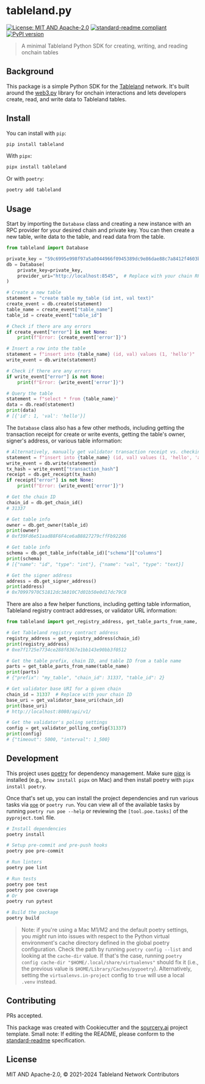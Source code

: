 # tableland.py

[![License: MIT AND Apache-2.0](https://img.shields.io/badge/License-MIT%20AND%20Apache--2.0-blue.svg)](./LICENSE)
[![standard-readme compliant](https://img.shields.io/badge/standard--readme-OK-green.svg)](https://github.com/RichardLitt/standard-readme)
[![PyPI version](https://badge.fury.io/py/tableland.svg)](https://badge.fury.io/py/tableland)

> A minimal Tableland Python SDK for creating, writing, and reading onchain tables

## Background

This package is a simple Python SDK for the [Tableland](https://tableland.xyz) network. It's built around the [web3.py](https://web3py.readthedocs.io/en/stable/) library for onchain interactions and lets developers create, read, and write data to Tableland tables.

## Install

You can install with `pip`:

```sh
pip install tableland
```

With `pipx`:

```sh
pipx install tableland
```

Or with `poetry`:

```sh
poetry add tableland
```

## Usage

Start by importing the `Database` class and creating a new instance with an RPC provider for your desired chain and private key. You can then create a new table, write data to the table, and read data from the table.

```python
from tableland import Database

private_key = "59c6995e998f97a5a0044966f0945389dc9e86dae88c7a8412f4603b6b78690d"  # Replace with your private key
db = Database(
    private_key=private_key,
    provider_uri="http://localhost:8545",  # Replace with your chain RPC provider URL
)

# Create a new table
statement = "create table my_table (id int, val text)"
create_event = db.create(statement)
table_name = create_event["table_name"]
table_id = create_event["table_id"]

# Check if there are any errors
if create_event["error"] is not None:
    print(f"Error: {create_event['error']}")

# Insert a row into the table
statement = f"insert into {table_name} (id, val) values (1, 'hello')"
write_event = db.write(statement)

# Check if there are any errors
if write_event["error"] is not None:
    print(f"Error: {write_event['error']}")

# Query the table
statement = f"select * from {table_name}"
data = db.read(statement)
print(data)
# [{'id': 1, 'val': 'hello'}]
```

The `Database` class also has a few other methods, including getting the transaction receipt for create or write events, getting the table's owner, signer's address, or various table information:

```python
# Alternatively, manually get validator transaction receipt vs. checking `write_event["error"]` value
statement = f"insert into {table_name} (id, val) values (1, 'hello', 'an erroneous value')"
write_event = db.write(statement)
tx_hash = write_event["transaction_hash"]
receipt = db.get_receipt(tx_hash)
if receipt["error"] is not None:
    print(f"Error: {write_event['error']}")

# Get the chain ID
chain_id = db.get_chain_id()
# 31337

# Get table info
owner = db.get_owner(table_id)
print(owner)
# 0xf39Fd6e51aad88F6F4ce6aB8827279cffFb92266

# Get table info
schema = db.get_table_info(table_id)["schema"]["columns"]
print(schema)
# [{"name": "id", "type": "int"}, {"name": "val", "type": "text}]

# Get the signer address
address = db.get_signer_address()
print(address)
# 0x70997970C51812dc3A010C7d01b50e0d17dc79C8
```

There are also a few helper functions, including getting table information, Tableland registry contract addresses, or validator URL information:

```python
from tableland import get_registry_address, get_table_parts_from_name, get_validator_base_uri

# Get Tableland registry contract address
registry_address = get_registry_address(chain_id)
print(registry_address)
# 0xe7f1725e7734ce288f8367e1bb143e90bb3f0512

# Get the table prefix, chain ID, and table ID from a table name
parts = get_table_parts_from_name(table_name)
print(parts)
# {"prefix": "my_table", "chain_id": 31337, "table_id": 2}

# Get validator base URI for a given chain
chain_id = 31337  # Replace with your chain ID
base_uri = get_validator_base_uri(chain_id)
print(base_uri)
# http://localhost:8080/api/v1/

# Get the validator's poling settings
config = get_validator_polling_config(31337)
print(config)
# {"timeout": 5000, "interval": 1_500}
```

## Development

This project uses [poetry](https://python-poetry.org/docs/#installation) for dependency management. Make sure [pipx](https://pipx.pypa.io/stable/installation/) is installed (e.g., `brew install pipx` on Mac) and then install poetry with `pipx install poetry`.

Once that's set up, you can install the project dependencies and run various tasks via [`poe`](https://poethepoet.natn.io/poetry_plugin.html) or `poetry run`. You can view all of the available tasks by running `poetry run poe --help` or reviewing the `[tool.poe.tasks]` of the `pyproject.toml` file.

```sh
# Install dependencies
poetry install

# Setup pre-commit and pre-push hooks
poetry poe pre-commit

# Run linters
poetry poe lint

# Run tests
poetry poe test
poetry poe coverage
# Or
poetry run pytest

# Build the package
poetry build
```

> Note: if you're using a Mac M1/M2 and the default poetry settings, you _might_ run into issues with respect to the Python virtual environment's cache directory defined in the global poetry configuration. Check the path by running `poetry config --list` and looking at the `cache-dir` value. If that's the case, running `poetry config cache-dir "$HOME/.local/share/virtualenvs"` should fix it (i.e., the previous value is `$HOME/Library/Caches/pypoetry`). Alternatively, setting the `virtualenvs.in-project` config to `true` will use a local `.venv` instead.

## Contributing

PRs accepted.

This package was created with Cookiecutter and the [sourcery.ai](https://github.com/sourcery-ai/python-best-practices-cookiecutter) project template. Small note: If editing the README, please conform to the
[standard-readme](https://github.com/RichardLitt/standard-readme) specification.

## License

MIT AND Apache-2.0, © 2021-2024 Tableland Network Contributors

